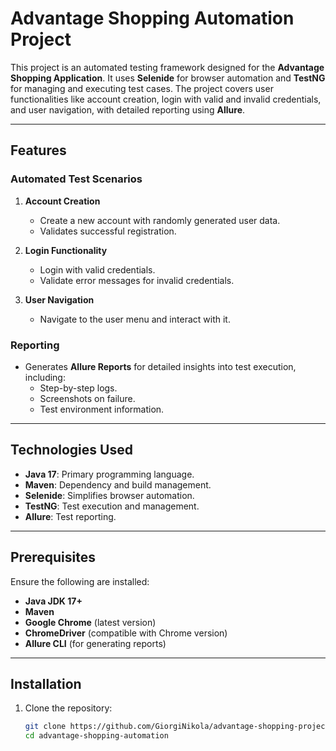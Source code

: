 # Advantage Shopping Automation Project

This project is an automated testing framework designed for the **Advantage Shopping Application**. It uses **Selenide** for browser automation and **TestNG** for managing and executing test cases. The project covers user functionalities like account creation, login with valid and invalid credentials, and user navigation, with detailed reporting using **Allure**.

---

## Features

### Automated Test Scenarios
1. **Account Creation**
    - Create a new account with randomly generated user data.
    - Validates successful registration.

2. **Login Functionality**
    - Login with valid credentials.
    - Validate error messages for invalid credentials.

3. **User Navigation**
    - Navigate to the user menu and interact with it.

### Reporting
- Generates **Allure Reports** for detailed insights into test execution, including:
    - Step-by-step logs.
    - Screenshots on failure.
    - Test environment information.

---

## Technologies Used

- **Java 17**: Primary programming language.
- **Maven**: Dependency and build management.
- **Selenide**: Simplifies browser automation.
- **TestNG**: Test execution and management.
- **Allure**: Test reporting.

---

## Prerequisites

Ensure the following are installed:
- **Java JDK 17+**
- **Maven**
- **Google Chrome** (latest version)
- **ChromeDriver** (compatible with Chrome version)
- **Allure CLI** (for generating reports)

---

## Installation

1. Clone the repository:
   ```bash
   git clone https://github.com/GiorgiNikola/advantage-shopping-project.git
   cd advantage-shopping-automation
